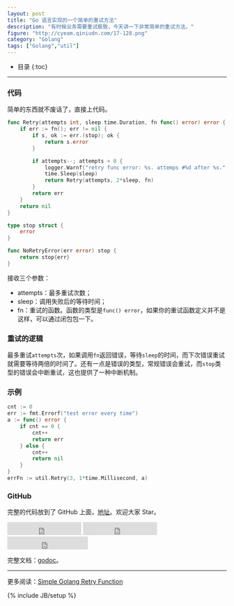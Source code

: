 ```yaml
---
layout: post
title: "Go 语言实现的一个简单的重试方法"
description: "有时候业务需要重试极致，今天讲一下非常简单的重试方法。"
figure: "http://cyeam.qiniudn.com/17-128.png"
category: "Golang"
tags: ["Golang","util"]
---
```


* 目录
{:toc}
---

### 代码

简单的东西就不废话了，直接上代码。

```go
func Retry(attempts int, sleep time.Duration, fn func() error) error {
	if err := fn(); err != nil {
		if s, ok := err.(stop); ok {
			return s.error
		}

		if attempts--; attempts > 0 {
			logger.Warnf("retry func error: %s. attemps #%d after %s.", err.Error(), attempts, sleep)
			time.Sleep(sleep)
			return Retry(attempts, 2*sleep, fn)
		}
		return err
	}
	return nil
}

type stop struct {
	error
}

func NoRetryError(err error) stop {
	return stop{err}
}
```

接收三个参数：

+ attempts：最多重试次数；
+ sleep：调用失败后的等待时间；
+ fn：重试的函数。函数的类型是`func() error`，如果你的重试函数定义并不是这样，可以通过闭包包一下。

### 重试的逻辑

最多重试`attempts`次，如果调用`fn`返回错误，等待`sleep`的时间，而下次错误重试就需要等待两倍的时间了。还有一点是错误的类型，常规错误会重试，而`stop`类型的错误会中断重试，这也提供了一种中断机制。

### 示例

```go
cnt := 0
err := fmt.Errorf("test error every time")
a := func() error {
	if cnt == 0 {
		cnt++
		return err
	} else {
		cnt++
		return nil
	}
}
errFn := util.Retry(3, 1*time.Millisecond, a)
```

### GitHub

完整的代码放到了 GitHub 上面，[地址](https://github.com/mnhkahn/gogogo)。欢迎大家 Star。

<iframe src="http://ghbtns.com/github-btn.html?user=mnhkahn&repo=gogogo&type=watch&count=true&size=large"
  allowtransparency="true" frameborder="0" scrolling="0" width="170" height="30"></iframe>

<iframe src="http://ghbtns.com/github-btn.html?user=mnhkahn&repo=gogogo&type=fork&count=true&size=large"
  allowtransparency="true" frameborder="0" scrolling="0" width="170" height="30"></iframe>

<iframe src="http://ghbtns.com/github-btn.html?user=mnhkahn&type=follow&count=true&size=large"
  allowtransparency="true" frameborder="0" scrolling="0" width="185" height="30"></iframe>


完整文档：[godoc](https://godoc.org/github.com/mnhkahn/gogogo/util)。


---

更多阅读：[Simple Golang Retry Function](https://upgear.io/blog/simple-golang-retry-function/)



{% include JB/setup %}
